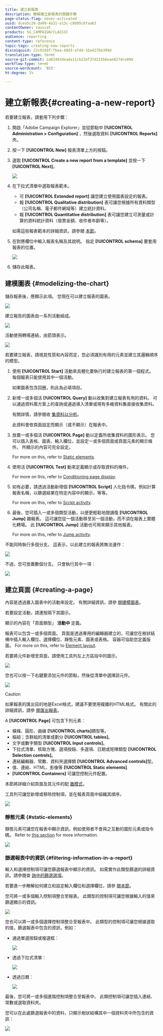 ```yaml
---
title: 建立新報表
description: 瞭解建立新報表的關鍵步驟
page-status-flag: never-activated
uuid: dcea5c28-da09-4a31-a13c-c8995c6faa63
contentOwner: sauviat
products: SG_CAMPAIGN/CLASSIC
audience: reporting
content-type: reference
topic-tags: creating-new-reports
discoiquuid: 22c92ddf-fbea-49d3-afd4-1ba427be399d
translation-type: tm+mt
source-git-commit: 2a82493deada11cb22ef37d215b6eae8274ce890
workflow-type: tm+mt
source-wordcount: '923'
ht-degree: 1%

---
```



# 建立新報表{#creating-a-new-report}

若要建立報表，請套用下列步驟：

1. 開啟「Adobe Campaign Explorer」並從節點中 **[!UICONTROL Administration > Configuration]** ，然後選取資料 **[!UICONTROL Reports]** 夾。
1. 按一下 **[!UICONTROL New]** 報表清單上方的按鈕。
1. 選取 **[!UICONTROL Create a new report from a template]** 並按一下 **[!UICONTROL Next]**。

   ![](assets/s_ncs_advuser_report_wizard_new_01.png)

1. 在下拉式清單中選取報表範本。

   * 可 **[!UICONTROL Extended report]** 讓您建立使用圖表設定的報表。
   * 報 **[!UICONTROL Qualitative distribution]** 表可讓您根據所有資料類型（公司名稱、電子郵件網域等）建立統計資料。
   * 報 **[!UICONTROL Quantitative distribution]** 表可讓您建立可測量或計算的資料統計資料（發票金額、收件者年齡等）。

   如需這些報表範本的詳細資訊，請參閱 [本節](../../reporting/using/about-descriptive-analysis.md)。

1. 在對應欄位中輸入報表名稱及其說明。 指定 **[!UICONTROL schema]** 要套用報表的位置。

   ![](assets/s_ncs_advuser_report_wizard_020.png)

1. 儲存此報表。

## 建模圖表 {#modelizing-the-chart}

儲存報表後，應顯示此項。 您現在可以建立報表的圖表。

![](assets/s_ncs_user_report_wizard_021.png)

建立報告的圖表由一系列活動組成。

![](assets/s_ncs_advuser_report_wizard_031.png)

活動使用轉場連結，由箭頭表示。

![](assets/s_ncs_advuser_report_wizard_032.png)

若要建立報表，請視其性質和內容而定，您必須識別有用的元素並建立其邏輯順序的模型。

1. 使用 **[!UICONTROL Start]** 活動來具體化要執行的建立報表的第一個程式。 每個報表只能使用其中一個活動。

   如果圖表包含回圈，則此為必填項目。

1. 新增一或多個活 **[!UICONTROL Query]** 動以收集對建立報表有用的資料。 可以通過資料庫方案上的查詢或通過導入清單或現有多維資料集直接收集資料。

   有關詳情，請參閱收 [集資料以分析](../../reporting/using/collecting-data-to-analyze.md)。

   此資料會依頁面設定而顯示（或不顯示）在報表中。

1. 放置一或多個活 **[!UICONTROL Page]** 動以定義所收集資料的圖形表示。 您可以插入表格、圖表、輸入欄位，並設定一或多個頁面或頁面元素的顯示條件。 所顯示的內容可完全設定。

   For more on this, refer to [Static elements](#static-elements).

1. 使用活 **[!UICONTROL Test]** 動來定義顯示或存取資料的條件。

   For more on this, refer to [Conditioning page display](../../reporting/using/defining-a-conditional-content.md#conditioning-page-display).

1. 如有必要，請透過活動新增個 **[!UICONTROL Script]** 人化指令碼，例如計算報表名稱，以篩選結果在特定內容中的顯示，等等。

   For more on this, refer to [Script activity](../../reporting/using/advanced-functionalities.md#script-activity).

1. 最後，您可插入一或多個類型活動，以便更輕鬆地閱讀復 **[!UICONTROL Jump]** 雜報表。 這可讓您從一個活動移至另一個活動，而不須在報表上實體化轉場。 此 **[!UICONTROL Jump]** 活動也可用來顯示其他報表。

   For more on this, refer to [Jump activity](../../reporting/using/advanced-functionalities.md#jump-activity).

不能同時執行多個分支。 這表示，以此建立的報表將無法運作：

![](assets/reporting_graph_sample_ko.png)

不過，您可放置數個分支。 只會執行其中一項：

![](assets/reporting_graph_sample_ok.png)

## 建立頁面 {#creating-a-page}

內容是透過置入圖表中的活動來設定。 有關詳細資訊，請參 [閱建模圖表](#modelizing-the-chart)。

若要設定活動，請連按兩下其圖示。

顯示的內容在「頁面類型」 **活動中** 定義。

報表可以包含一或多個頁面。 頁面是透過專用的編輯器建立的，可讓您在樹狀結構中插入輸入欄位、選擇欄位、靜態元素、圖表或表格。 容器可協助您定義版面。 For more on this, refer to [Element layout](../../reporting/using/element-layout.md).

若要將元件新增至頁面，請使用工具列左上方區段中的圖示。

![](assets/reporting_add_component_in_page.png)

您也可以按一下右鍵要添加元件的節點，然後從清單中選擇該元件。

![](assets/s_ncs_advuser_report_wizard_09.png)

>[!CAUTION]
>
>如果報表的匯出目的地是Excel格式，建議不要使用複雜的HTML格式。 有關此的詳細資訊，請參 [閱匯出報表](../../reporting/using/actions-on-reports.md#exporting-a-report)。

A **[!UICONTROL Page]** 可包含下列元素：

* 橫條、圓形、曲線 **[!UICONTROL charts]**&#x200B;類型等。
* 樞紐；含群組的清單或劃分 **[!UICONTROL tables]**。
* 文字或數字類型 **[!UICONTROL Input controls]**。
* 下拉式清單、核取方塊、選項按鈕、多選項、日期或矩陣類型 **[!UICONTROL Selection controls]**。
* 連結編輯器、常數、資料夾選擇類 **[!UICONTROL Advanced controls]**&#x200B;型。
* 值、連結、HTML、影像等 **[!UICONTROL Static elements]**.
* **[!UICONTROL Containers]** 可讓您控制元件配置。

本節將詳細介紹頁面及其元件的配 [置模式](../../web/using/about-web-forms.md)。

工具列可讓您新增或移除控制項，並在報表頁面中組織其順序。

![](assets/s_ncs_advuser_report_wizard_08.png)

### 靜態元素 {#static-elements}

靜態元素可讓您在報表中顯示資訊，例如使用者不會與之互動的圖形元素或指令碼。 Refer to [this section](../../web/using/static-elements-in-a-web-form.md#inserting-html-content) for more information.

![](assets/s_advuser_report_page_activity_03.png)

### 篩選報表中的資訊 {#filtering-information-in-a-report}

輸入和選擇控制項可讓您篩選報表中顯示的資訊。 如需實作此類型篩選的詳細資訊，請參閱查 [詢中的篩選選項](../../reporting/using/collecting-data-to-analyze.md#filtering-options-in-the-queries)。

若要進一步瞭解如何建立和設定輸入欄位和選擇欄位，請參 [閱本節](../../web/using/about-web-forms.md)。

您可將一或多個輸入控制項整合至報表。 此類型的控制項可讓您根據輸入的值來篩選顯示的資訊。

![](assets/reporting_control_text.png)

您也可以將一或多個選擇控制項整合至報表中。 此類型的控制項可讓您根據選取的值，篩選報表中包含的資訊，例如：

* 通過單選按鈕或複選框：

   ![](assets/reporting_radio_buttons.png)

* 透過下拉式清單：

   ![](assets/reporting_control_list.png)

* 透過日曆：

   ![](assets/reporting_control_date.png)

最後，您可將一或多個進階控制項整合至報表中。 此類控制項可讓您插入連結、常數或選取資料夾。

您可以在此處篩選報表中的資料，只顯示樹狀結構其中一個資料夾中所包含的資訊：

![](assets/reporting_control_folder.png)
